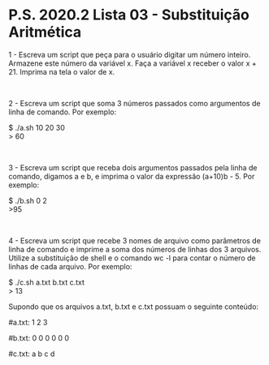 <h1>P.S. 2020.2 Lista 03 - Substituição Aritmética</h1>

<p>1 - Escreva um script que peça para o usuário digitar um número inteiro. Armazene este número da variável x. Faça a variável x receber o valor x + 21. Imprima na tela o valor de x.</p>

</br>
<p>2 - Escreva um script que soma 3 números passados como argumentos de linha de comando. Por exemplo:<p>

<p>$ ./a.sh 10 20 30</br>
> 60</p>

</br>
<p> 3 - Escreva um script que receba dois argumentos passados pela linha de comando, digamos a e b, e imprima o valor da expressão (a+10)b - 5. Por exemplo:</p>

<p>$ ./b.sh 0 2</br>
>95</p>

</br>
<p>4 - Escreva um script que recebe 3 nomes de arquivo como parâmetros de linha de comando e imprime a soma dos números de linhas dos 3 arquivos. Utilize a substituição de shell e o comando wc -l para contar o número de linhas de cada arquivo. Por exemplo:</p>

<p>$ ./c.sh a.txt b.txt c.txt</br>
> 13</p>

Supondo que os arquivos a.txt, b.txt e c.txt possuam o seguinte conteúdo:

#a.txt:
1
2
3

#b.txt:
0
0
0
0
0
0

#c.txt:
a
b
c
d

